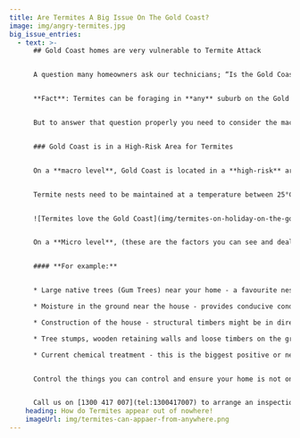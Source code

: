 ```yaml
---
title: Are Termites A Big Issue On The Gold Coast?
image: img/angry-termites.jpg
big_issue_entries:
  - text: >-
      ## Gold Coast homes are very vulnerable to Termite Attack


      A question many homeowners ask our technicians; “Is the Gold Coast a bad area for termites”? Meaning, is their home located in an area where they are more susceptible to a termite attack. 


      **Fact**: Termites can be foraging in **any** suburb on the Gold Coast at **any** time!


      But to answer that question properly you need to consider the macro and micro environmental factors that influence termites.


      ### Gold Coast is in a High-Risk Area for Termites


      On a **macro level**, Gold Coast is located in a **high-risk** area, as illustrated by the CISRO map. Homes in these areas are at higher risk of being attacked by termites due to the high mean temperature experienced through winter and high rainfalls year round. 


      Termite nests need to be maintained at a temperature between 25°C - 36°C. (Australian Museum). Basically, the cooler it gets, the fewer the termites. That is why Tasmania and New Zealand are termite-free (lucky them!). 


      ![Termites love the Gold Coast](img/termites-on-holiday-on-the-gold-coast.png)


      On a **Micro level**, (these are the factors you can see and deal with around your home). You can actually influence the outcome of your home being, or not being, attacked by termites. 


      #### **For example:**


      * Large native trees (Gum Trees) near your home - a favourite nesting place for termites 

      * Moisture in the ground near the house - provides conducive conditions for the termites - that leaking shower or tap

      * Construction of the house - structural timbers might be in direct contact with the soil allowing direct entry.

      * Tree stumps, wooden retaining walls and loose timbers on the ground allow a higher population of termites to thrive near your home.

      * Current chemical treatment - this is the biggest positive or negative factor in preventing termites from attacking your home.


      Control the things you can control and ensure your home is not one of the thousand attacked by termites on the Gold Coast annually. 


      Call us on [1300 417 007](tel:1300417007) to arrange an inspection and treatment proposal.
    heading: How do Termites appear out of nowhere!
    imageUrl: img/termites-can-appaer-from-anywhere.png
---
```

